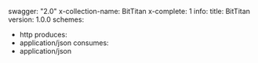 swagger: "2.0"
x-collection-name: BitTitan
x-complete: 1
info:
  title: BitTitan
  version: 1.0.0
schemes:
- http
produces:
- application/json
consumes:
- application/json